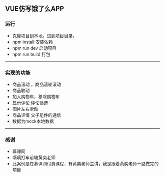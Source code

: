 ##	VUE仿写饿了么APP
###	运行
*	克隆项目到本地。进到项目目录。
*	npm install 安装依赖
*	npm run dev 启动项目
*	npm run build 打包
***
###	实现的功能
*	商品滚动 ，商品滚轮滚动
*	商品联动
*	加入购物车，移除购物车
*	显示评论 评论筛选
*	图片左右滑动
*	商品详情 父子组件的通信
*	数据为mock本地数据
***
###	感谢
*	慕课网
*	嘀嘀打车前端黄奕老师
*	此案例是在慕课网付费课程，有黄奕老师主讲，我是跟着黄奕老师一路做完的项目